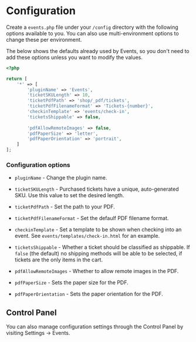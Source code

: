 # Configuration
Create a `events.php` file under your `/config` directory with the following options available to you. You can also use multi-environment options to change these per environment.

The below shows the defaults already used by Events, so you don't need to add these options unless you want to modify the values.

```php
<?php

return [
    '*' => [
        'pluginName' => 'Events',
        'ticketSKULength' => 10,
        'ticketPdfPath' => 'shop/_pdf/tickets',
        'ticketPdfFilenameFormat' => 'Tickets-{number}',
        'checkinTemplate' => 'events/check-in',
        'ticketsShippable' => false,
        
        'pdfAllowRemoteImages' => false,
        'pdfPaperSize' => 'letter',
        'pdfPaperOrientation' => 'portrait',
    ]
];
```

### Configuration options
- `pluginName` - Change the plugin name.
- `ticketSKULength` - Purchased tickets have a unique, auto-generated SKU. Use this value to set the desired length.
- `ticketPdfPath` - Set the path to your PDF.
- `ticketPdfFilenameFormat` - Set the defaulf PDF filename format.
- `checkinTemplate` - Set a template to be shown when checking into an event. See `events/templates/check-in.html` for an example.
- `ticketsShippable` - Whether a ticket should be classified as shippable. If `false` (the default) no shipping methods will be able to be selected, if tickets are the only items in the cart.

- `pdfAllowRemoteImages` - Whether to allow remote images in the PDF.
- `pdfPaperSize` - Sets the paper size for the PDF.
- `pdfPaperOrientation` - Sets the paper orientation for the PDF.

## Control Panel
You can also manage configuration settings through the Control Panel by visiting Settings → Events.
